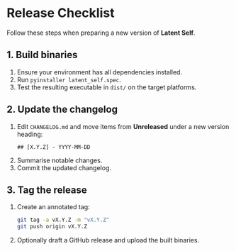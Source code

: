 # Release Checklist

Follow these steps when preparing a new version of **Latent Self**.

## 1. Build binaries
1. Ensure your environment has all dependencies installed.
2. Run `pyinstaller latent_self.spec`.
3. Test the resulting executable in `dist/` on the target platforms.

## 2. Update the changelog
1. Edit `CHANGELOG.md` and move items from **Unreleased** under a new version heading:
   ```
   ## [X.Y.Z] - YYYY-MM-DD
   ```
2. Summarise notable changes.
3. Commit the updated changelog.

## 3. Tag the release
1. Create an annotated tag:
   ```bash
   git tag -a vX.Y.Z -m "vX.Y.Z"
   git push origin vX.Y.Z
   ```
2. Optionally draft a GitHub release and upload the built binaries.

